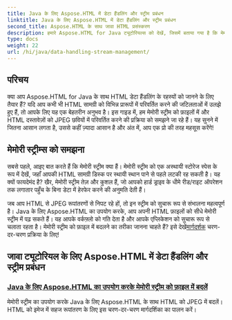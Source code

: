 ```yaml
---
title: Java के लिए Aspose.HTML में डेटा हैंडलिंग और स्ट्रीम प्रबंधन
linktitle: Java के लिए Aspose.HTML में डेटा हैंडलिंग और स्ट्रीम प्रबंधन
second_title: Aspose.HTML के साथ जावा HTML प्रसंस्करण
description: हमारे Aspose.HTML for Java ट्यूटोरियल्स को देखें, जिसमें बताया गया है कि मेमोरी स्ट्रीम्स को फाइलों में और HTML को JPEG छवियों में आसानी से कैसे परिवर्तित किया जाए।
type: docs
weight: 22
url: /hi/java/data-handling-stream-management/
---
```

## परिचय

क्या आप Aspose.HTML for Java के साथ HTML डेटा हैंडलिंग के रहस्यों को जानने के लिए तैयार हैं? यदि आप कभी भी HTML सामग्री को विभिन्न प्रारूपों में परिवर्तित करने की जटिलताओं में उलझे हुए हैं, तो आपके लिए यह एक बेहतरीन अनुभव है। इस गाइड में, हम मेमोरी स्ट्रीम को फ़ाइलों में और HTML दस्तावेज़ों को JPEG छवियों में परिवर्तित करने की प्रक्रिया को समझने जा रहे हैं। यह सुनने में जितना आसान लगता है, उससे कहीं ज़्यादा आसान है और अंत में, आप एक प्रो की तरह महसूस करेंगे!

## मेमोरी स्ट्रीम्स को समझना

सबसे पहले, आइए बात करते हैं कि मेमोरी स्ट्रीम क्या हैं। मेमोरी स्ट्रीम को एक अस्थायी स्टोरेज स्पेस के रूप में देखें, जहाँ आपकी HTML सामग्री डिस्क पर स्थायी स्थान पाने से पहले लटकी रह सकती है। यह क्यों फायदेमंद है? खैर, मेमोरी स्ट्रीम तेज़ और कुशल हैं, जो आपको हार्ड ड्राइव के धीमे रीड/राइट ऑपरेशन तक लगातार पहुँच के बिना डेटा में हेरफेर करने की अनुमति देती हैं।

 जब आप HTML से JPEG रूपांतरणों से निपट रहे हों, तो इन स्ट्रीम को सुचारू रूप से संभालना महत्वपूर्ण है। Java के लिए Aspose.HTML का उपयोग करके, आप अपनी HTML फ़ाइलों को सीधे मेमोरी स्ट्रीम में पढ़ सकते हैं। यह आपके वर्कफ़्लो को गति देता है और आपके एप्लिकेशन को सुचारू रूप से चलाता रहता है। मेमोरी स्ट्रीम को फ़ाइल में बदलने का तरीका जानना चाहते हैं? इसे देखें[मार्गदर्शक](./memory-stream-to-file/) चरण-दर-चरण प्रक्रिया के लिए!

## जावा ट्यूटोरियल के लिए Aspose.HTML में डेटा हैंडलिंग और स्ट्रीम प्रबंधन
### [Java के लिए Aspose.HTML का उपयोग करके मेमोरी स्ट्रीम को फ़ाइल में बदलें](./memory-stream-to-file/)
मेमोरी स्ट्रीम का उपयोग करके Java के लिए Aspose.HTML के साथ HTML को JPEG में बदलें। HTML को इमेज में सहज रूपांतरण के लिए इस चरण-दर-चरण मार्गदर्शिका का पालन करें।